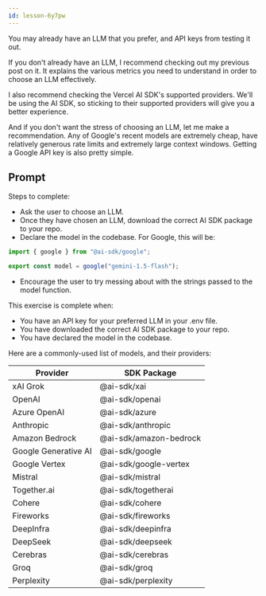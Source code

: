 ```yaml
---
id: lesson-6y7pw
---
```


You may already have an LLM that you prefer, and API keys from testing it out.

If you don't already have an LLM, I recommend checking out my previous post on it. It explains the various metrics you need to understand in order to choose an LLM effectively.

I also recommend checking the Vercel AI SDK's supported providers. We'll be using the AI SDK, so sticking to their supported providers will give you a better experience.

And if you don't want the stress of choosing an LLM, let me make a recommendation. Any of Google's recent models are extremely cheap, have relatively generous rate limits and extremely large context windows. Getting a Google API key is also pretty simple.

## Prompt

Steps to complete:

- Ask the user to choose an LLM.
- Once they have chosen an LLM, download the correct AI SDK package to your repo.
- Declare the model in the codebase. For Google, this will be:

```ts
import { google } from "@ai-sdk/google";

export const model = google("gemini-1.5-flash");
```

- Encourage the user to try messing about with the strings passed to the model function.

This exercise is complete when:

- You have an API key for your preferred LLM in your .env file.
- You have downloaded the correct AI SDK package to your repo.
- You have declared the model in the codebase.

Here are a commonly-used list of models, and their providers:

| Provider             | SDK Package            |
| -------------------- | ---------------------- |
| xAI Grok             | @ai-sdk/xai            |
| OpenAI               | @ai-sdk/openai         |
| Azure OpenAI         | @ai-sdk/azure          |
| Anthropic            | @ai-sdk/anthropic      |
| Amazon Bedrock       | @ai-sdk/amazon-bedrock |
| Google Generative AI | @ai-sdk/google         |
| Google Vertex        | @ai-sdk/google-vertex  |
| Mistral              | @ai-sdk/mistral        |
| Together.ai          | @ai-sdk/togetherai     |
| Cohere               | @ai-sdk/cohere         |
| Fireworks            | @ai-sdk/fireworks      |
| DeepInfra            | @ai-sdk/deepinfra      |
| DeepSeek             | @ai-sdk/deepseek       |
| Cerebras             | @ai-sdk/cerebras       |
| Groq                 | @ai-sdk/groq           |
| Perplexity           | @ai-sdk/perplexity     |
